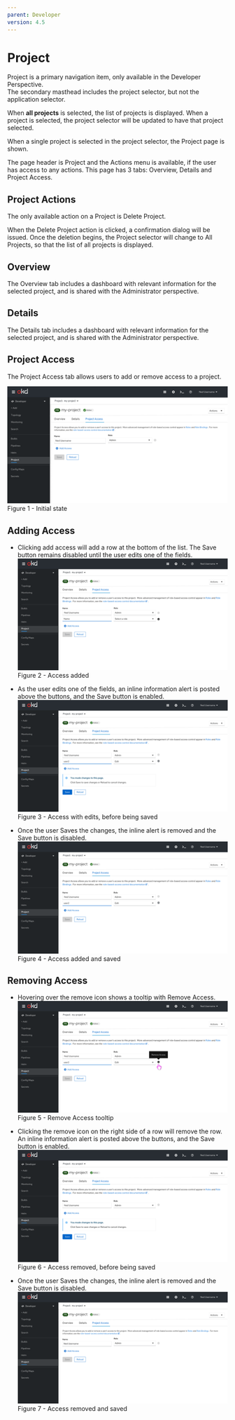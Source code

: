 ```yaml
---
parent: Developer
version: 4.5
---
```


# Project

Project is a primary navigation item, only available in the Developer Perspective.  
The secondary masthead includes the project selector, but not the application selector.  

When **all projects** is selected, the list of projects is displayed.  When a project is selected, the project selector will be updated to have that project selected.

When a single project is selected in the project selector, the Project page is shown.

The page header is Project and the Actions menu is available, if the user has access to any actions.
This page has 3 tabs: Overview, Details and Project Access.  

## Project Actions

The only available action on a Project is Delete Project.

When the Delete Project action is clicked, a confirmation dialog will be issued.  Once the deletion begins, the Project selector will change to All Projects, so that the list of all projects is displayed.

## Overview

The Overview tab includes a dashboard with relevant information for the selected project, and is shared with the Administrator perspective.

## Details

The Details tab includes a dashboard with relevant information for the selected project, and is shared with the Administrator perspective.

## Project Access
The Project Access tab allows users to add or remove access to a project.

![Figure 1](img/project-1.png)
Figure 1 - Initial state

## Adding Access
* Clicking add access will add a row at the bottom of the list.  The Save button remains disabled until the user edits one of the fields.
![Figure 2](img/project-2.png)
Figure 2 - Access added

* As the user edits one of the fields, an inline information alert is posted above the buttons, and the Save button is enabled.
![Figure 3](img/project-3.png)
Figure 3 - Access with edits, before being saved

* Once the user Saves the changes, the inline alert is removed and the Save button is disabled.
![Figure 4](img/project-4.png)
Figure 4 - Access added and saved

## Removing Access
* Hovering over the remove icon shows a tooltip with Remove Access.
![Figure 5](img/project-5.png)
Figure 5 - Remove Access tooltip

* Clicking the remove icon on the right side of a row will remove the row.  An inline information alert is posted above the buttons, and the Save button is enabled.
![Figure 6](img/project-6.png)
Figure 6 - Access removed, before being saved

* Once the user Saves the changes, the inline alert is removed and the Save button is disabled.
![Figure 7](img/project-1.png)
Figure 7 - Access removed and saved
